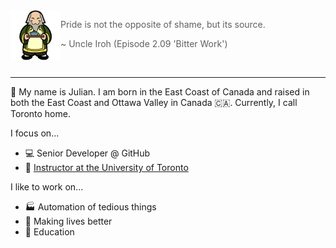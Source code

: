 
<!--START_SECTION:iroh-->
<img height="80" align="left" src="https://raw.githubusercontent.com/jules2689/jules2689/master/iroh.png">
  
  > Pride is not the opposite of shame, but its source.
  >
  > ~ Uncle Iroh (Episode 2.09 'Bitter Work')
<!--END_SECTION:iroh-->

<br>

---

:wave: My name is Julian.
I am born in the East Coast of Canada and raised in both the East Coast and Ottawa Valley in Canada :canada:. Currently, I call Toronto home.

I focus on...
- :computer: Senior Developer @ GitHub
- :school: [Instructor at the University of Toronto](https://dcsil.github.io/CSC491/)

I like to work on...
- :factory: Automation of tedious things
- :gift_heart: Making lives better
- :pencil: Education
